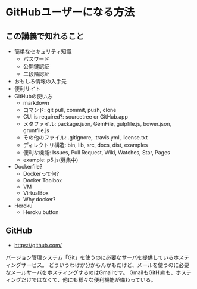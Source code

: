 # GitHubユーザーになる方法

## この講義で知れること

- 簡単なセキュリティ知識
  - パスワード
  - 公開鍵認証
  - 二段階認証
- おもしろ情報の入手先
- 便利サイト
- GitHubの使い方
  - markdown
  - コマンド: git pull, commit, push, clone
  - CUI is required?: sourcetree or GitHub.app
  - メタファイル: package.json, GemFile, gulpfile.js, bower.json, gruntfile.js
  - その他のファイル: .gitignore, .travis.yml, license.txt
  - ディレクトリ構造: bin, lib, src, docs, dist, examples
  - 便利な機能: Issues, Pull Request, Wiki, Watches, Star, Pages
  - example: p5.js(募集中)
- Dockerfile?
  - Dockerって何?
  - Docker Toolbox
  - VM
  - VirtualBox
  - Why docker?
- Heroku
  - Heroku button

## GitHub
- https://github.com/

バージョン管理システム「Git」を使うのに必要なサーバを提供しているホスティングサービス。
どういうわけか分からんかもだけど、メールを使うのに必要なメールサーバをホスティングするのはGmailです。
GmailもGitHubも、ホスティングだけではなくて、他にも様々な便利機能が備わっている。

